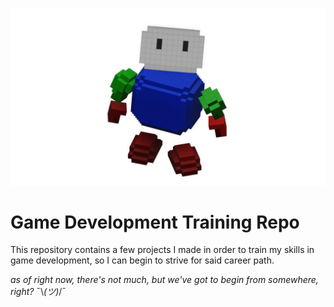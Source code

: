 ![Rendering of a Voxel Character](Render.png)

# Game Development Training Repo 

This repository contains a few projects I made in order to train my skills in game development, so I can begin to strive for said career path.


*as of right now, there's not much, but we've got to begin from somewhere, right?* ¯\\_(ツ)_/¯

